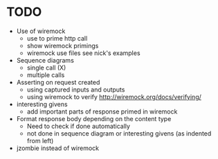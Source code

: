 # TODO

- Use of wiremock
    - use to prime http call
    - show wiremock primings
    - wiremock use files see nick's examples
- Sequence diagrams 
    - single call (X)
    - multiple calls
- Asserting on request created
    - using captured inputs and outputs
    - using wiremock to verify http://wiremock.org/docs/verifying/
- interesting givens 
    - add important parts of response primed in wiremock
- Format response body depending on the content type
    - Need to check if done automatically
    - not done in sequence diagram or interesting givens (as indented from left)
- jzombie instead of wiremock
